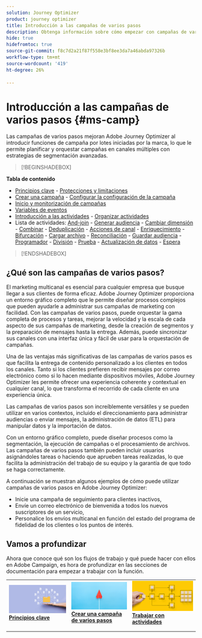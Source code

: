 ```yaml
---
solution: Journey Optimizer
product: journey optimizer
title: Introducción a las campañas de varios pasos
description: Obtenga información sobre cómo empezar con campañas de varios pasos
hide: true
hidefromtoc: true
source-git-commit: f8c7d2a21f87f558e3bf8ee3da7a46abda97326b
workflow-type: tm+mt
source-wordcount: '419'
ht-degree: 26%

---
```



# Introducción a las campañas de varios pasos {#ms-camp}

Las campañas de varios pasos mejoran Adobe Journey Optimizer al introducir funciones de campaña por lotes iniciadas por la marca, lo que le permite planificar y orquestar campañas en canales múltiples con estrategias de segmentación avanzadas.

>[!BEGINSHADEBOX]

**Tabla de contenido**

* [Principios clave](gs-campaign-creation.md) - [Protecciones y limitaciones](guardrails.md)
* [Crear una campaña](create-ms-campaign.md) - [Configurar la configuración de la campaña](ms-campaign-settings.md)
* [Inicio y monitorización de campañas](start-monitor-campaigns.md)
* [Variables de eventos](event-variables.md)
* [Introducción a las actividades](activities/about-activities.md) - [Organizar actividades](orchestrate-activities.md)
* Lista de actividades: [And-join](activities/and-join.md) - [Generar audiencia](activities/build-audience.md) - [Cambiar dimensión](activities/change-dimension.md) - [Combinar](activities/combine.md) - [Deduplicación](activities/deduplication.md) - [Acciones de canal](activities/channels.md) - [Enriquecimiento](activities/enrichment.md) - [Bifurcación](activities/fork.md) - [Cargar archivo](activities/load-file.md) - [Reconciliación](activities/reconciliation.md) - [Guardar audiencia](activities/save-audience.md) - [Programador](activities/scheduler.md) - [División](activities/split.md) - [Prueba](activities/test.md) - [Actualización de datos](activities/update-data.md) - [Espera](activities/wait.md)

>[!ENDSHADEBOX]


## ¿Qué son las campañas de varios pasos?

El marketing multicanal es esencial para cualquier empresa que busque llegar a sus clientes de forma eficaz. Adobe Journey Optimizer proporciona un entorno gráfico completo que le permite diseñar procesos complejos que pueden ayudarle a administrar sus campañas de marketing con facilidad. Con las campañas de varios pasos, puede orquestar la gama completa de procesos y tareas, mejorar la velocidad y la escala de cada aspecto de sus campañas de marketing, desde la creación de segmentos y la preparación de mensajes hasta la entrega. Además, puede sincronizar sus canales con una interfaz única y fácil de usar para la orquestación de campañas.

Una de las ventajas más significativas de las campañas de varios pasos es que facilita la entrega de contenido personalizado a los clientes en todos los canales. Tanto si los clientes prefieren recibir mensajes por correo electrónico como si lo hacen mediante dispositivos móviles, Adobe Journey Optimizer les permite ofrecer una experiencia coherente y contextual en cualquier canal, lo que transforma el recorrido de cada cliente en una experiencia única.

Las campañas de varios pasos son increíblemente versátiles y se pueden utilizar en varios contextos, incluido el direccionamiento para administrar audiencias o enviar mensajes, la administración de datos (ETL) para manipular datos y la importación de datos.

Con un entorno gráfico completo, puede diseñar procesos como la segmentación, la ejecución de campañas o el procesamiento de archivos. Las campañas de varios pasos también pueden incluir usuarios asignándoles tareas o haciendo que aprueben tareas realizadas, lo que facilita la administración del trabajo de su equipo y la garantía de que todo se haga correctamente.

A continuación se muestran algunos ejemplos de cómo puede utilizar campañas de varios pasos en Adobe Journey Optimizer:

* Inicie una campaña de seguimiento para clientes inactivos,
* Envíe un correo electrónico de bienvenida a todos los nuevos suscriptores de un servicio,
* Personalice los envíos multicanal en función del estado del programa de fidelidad de los clientes o los puntos de interés.


## Vamos a profundizar

Ahora que conoce qué son los flujos de trabajo y qué puede hacer con ellos en Adobe Campaign, es hora de profundizar en las secciones de documentación para empezar a trabajar con la función.

<table style="table-layout:fixed"><tr style="border: 0;">
<td>
<a href="gs-campaign-creation.md">
<img alt="Acceso y administración de flujos de trabajo" src="assets/do-not-localize/workflow-access.jpeg">
</a>
<div>
<a href="gs-campaign-creation.md"><strong>Principios clave</strong></a>
</div>
<p>
</td>
<td>
<a href="create-ms-campaign.md">
<img alt="Posible cliente" src="assets/do-not-localize/workflow-create.jpeg">
</a>
<div><a href="create-ms-campaign.md"><strong>Crear una campaña de varios pasos</strong>
</div>
<p>
</td>
<td>
<a href="activities/about-activities.md">
<img alt="Poco frecuente" src="assets/do-not-localize/workflow-activities.jpeg">
</a>
<div>
<a href="activities/about-activities.md"><strong>Trabajar con actividades</strong></a>
</div>
<p></td>
</tr></table>
